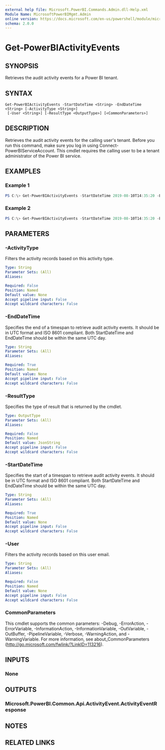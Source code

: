 ```yaml
---
external help file: Microsoft.PowerBI.Commands.Admin.dll-Help.xml
Module Name: MicrosoftPowerBIMgmt.Admin
online version: https://docs.microsoft.com/en-us/powershell/module/microsoftpowerbimgmt.admin/get-powerbiactivityevents?view=powerbi-ps
schema: 2.0.0
---
```


# Get-PowerBIActivityEvents

## SYNOPSIS
Retrieves the audit activity events for a Power BI tenant.

## SYNTAX

```
Get-PowerBIActivityEvents -StartDateTime <String> -EndDateTime <String> [-ActivityType <String>]
 [-User <String>] [-ResultType <OutputType>] [<CommonParameters>]
```

## DESCRIPTION
Retrieves the audit activity events for the calling user's tenant.
Before you run this command, make sure you log in using Connect-PowerBIServiceAccount.
This cmdlet requires the calling user to be a tenant administrator of the Power BI service.

## EXAMPLES

### Example 1
```powershell
PS C:\> Get-PowerBIActivityEvents -StartDateTime 2019-08-10T14:35:20 -EndDateTime 2019-08-10T18:25:50
```

### Example 2
```powershell
PS C:\> Get-PowerBIActivityEvents -StartDateTime 2019-08-10T14:35:20 -EndDateTime 2019-08-10T18:25:50 -ActivityType viewreport -User admin@contoso.com -ResultType JsonObject
```

## PARAMETERS

### -ActivityType
Filters the activity records based on this activity type.

```yaml
Type: String
Parameter Sets: (All)
Aliases:

Required: False
Position: Named
Default value: None
Accept pipeline input: False
Accept wildcard characters: False
```

### -EndDateTime
Specifies the end of a timespan to retrieve audit activity events. It should be in UTC format and ISO 8601 compliant. Both StartDateTime and EndDateTime should be within the same UTC day.

```yaml
Type: String
Parameter Sets: (All)
Aliases:

Required: True
Position: Named
Default value: None
Accept pipeline input: False
Accept wildcard characters: False
```

### -ResultType
Specifies the type of result that is returned by the cmdlet.

```yaml
Type: OutputType
Parameter Sets: (All)
Aliases:

Required: False
Position: Named
Default value: JsonString
Accept pipeline input: False
Accept wildcard characters: False
```

### -StartDateTime
Specifies the start of a timespan to retrieve audit activity events. It should be in UTC format and ISO 8601 compliant. Both StartDateTime and EndDateTime should be within the same UTC day.

```yaml
Type: String
Parameter Sets: (All)
Aliases:

Required: True
Position: Named
Default value: None
Accept pipeline input: False
Accept wildcard characters: False
```

### -User
Filters the activity records based on this user email.

```yaml
Type: String
Parameter Sets: (All)
Aliases:

Required: False
Position: Named
Default value: None
Accept pipeline input: False
Accept wildcard characters: False
```

### CommonParameters
This cmdlet supports the common parameters: -Debug, -ErrorAction, -ErrorVariable, -InformationAction, -InformationVariable, -OutVariable, -OutBuffer, -PipelineVariable, -Verbose, -WarningAction, and -WarningVariable. For more information, see about_CommonParameters (http://go.microsoft.com/fwlink/?LinkID=113216).

## INPUTS

### None

## OUTPUTS

### Microsoft.PowerBI.Common.Api.ActivityEvent.ActivityEventResponse

## NOTES

## RELATED LINKS
